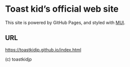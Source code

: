 Toast kid’s official web site
===

This site is powered by GitHub Pages, and styled with <a href="https://www.muicss.com/">MUI</a>.

## URL
https://toastkidjp.github.io/index.html

(c) toastkidjp
